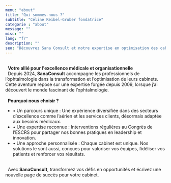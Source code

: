 ```yaml
---
menu: "about"
title: "Qui sommes-nous ?"
subtitle: "Céline Reibel-Gruber fondatrice"
categorie : "about"
message: ""
misc: ""
lang: "fr"
description: ""
seo: "Découvrez Sana Consult et notre expertise en optimisation des cabinets d'ophtalmologie"
---
```

\
&nbsp;
**Votre allié pour l'excellence médicale et organisationnelle**
\
&nbsp;
Depuis 2024, **SanaConsult** accompagne les professionnels de l’ophtalmologie dans la transformation et l’optimisation de leurs cabinets. Cette aventure repose sur une expertise forgée depuis 2009, lorsque j’ai découvert le monde fascinant de l’ophtalmologie.
\
\
&nbsp;
**Pourquoi nous choisir ?**
- •	Un parcours unique : Une expérience diversifiée dans des secteurs d’excellence comme l’aérien et les services clients, désormais adaptée aux besoins médicaux.
- •	Une expertise reconnue : Interventions régulières au Congrès de l’ESCRS pour partager nos bonnes pratiques en leadership et innovation.
- •	Une approche personnalisée : Chaque cabinet est unique. Nos solutions le sont aussi, conçues pour valoriser vos équipes, fidéliser vos patients et renforcer vos résultats.

\
&nbsp;
Avec **SanaConsult**, transformez vos défis en opportunités et écrivez une nouvelle page de succès pour votre cabinet.


